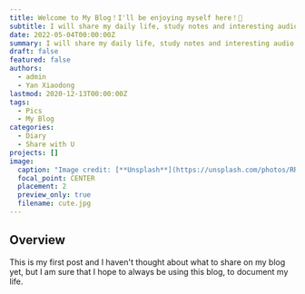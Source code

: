 ```yaml
---
title: Welcome to My Blog！I'll be enjoying myself here！🥰
subtitle: I will share my daily life, study notes and interesting audio and video here.
date: 2022-05-04T00:00:00Z
summary: I will share my daily life, study notes and interesting audio and video here.
draft: false
featured: false
authors:
  - admin
  - Yan Xiaodong
lastmod: 2020-12-13T00:00:00Z
tags:
  - Pics
  - My Blog
categories:
  - Diary
  - Share with U
projects: []
image:
  caption: "Image credit: [**Unsplash**](https://unsplash.com/photos/RR-FwGB6PEU)"
  focal_point: CENTER
  placement: 2
  preview_only: true
  filename: cute.jpg
---
```


## Overview

This is my first post and I haven't thought about what to share on my blog yet, but I am sure that I hope to always be using this blog, to document my life.

